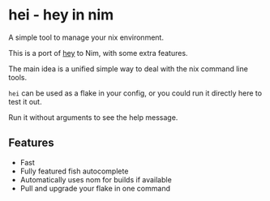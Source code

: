 # hei - hey in nim

A simple tool to manage your nix environment.

This is a port of [hey](https://github.com/hlissner/dotfiles) to Nim, with some
extra features.

The main idea is a unified simple way to deal with the nix command line tools.

`hei` can be used as a flake in your config, or you could run it directly here
to test it out.

Run it without arguments to see the help message.

## Features

- Fast
- Fully featured fish autocomplete
- Automatically uses nom for builds if available
- Pull and upgrade your flake in one command
